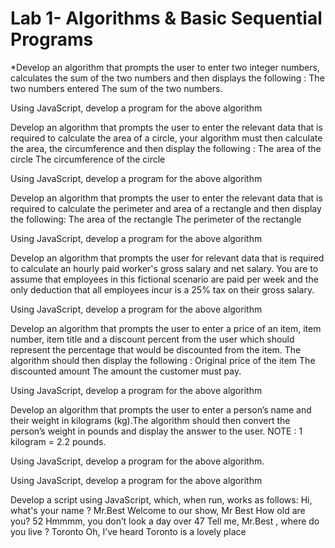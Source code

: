 # Lab 1- Algorithms & Basic Sequential Programs

*Develop an algorithm that prompts the user to enter two integer numbers, calculates the sum of the two numbers and then displays the following :
The two numbers entered
The sum of the two numbers.

Using JavaScript, develop a program for the above algorithm


Develop an algorithm that prompts the user to enter the relevant data that is required to calculate the area of a circle, your algorithm must then calculate the area, the circumference and then display the following :
The area of the circle 
The circumference of the circle

Using JavaScript, develop a program for the above algorithm

Develop an algorithm that prompts the user to enter the relevant data that is required to  calculate the perimeter and area  of a rectangle and then display the following:
The area of the rectangle
The perimeter of the rectangle

Using JavaScript, develop a program for the above algorithm


Develop an algorithm  that prompts the user for relevant data that is required to  calculate an hourly paid worker's gross salary and net salary. You are to assume that employees in this fictional scenario are paid per week and the only deduction that all employees incur is  a 25% tax on their gross salary.

Using JavaScript, develop a program for the above algorithm


Develop an algorithm that prompts the user to enter  a price of an item, item number, item title and a discount percent from the user which should represent the percentage that would be discounted from the item. 
The algorithm should then display the following :
 Original price of the item
The discounted amount
The amount the customer must pay.


Using JavaScript, develop a program for the above algorithm

Develop an algorithm that prompts the user to enter  a person’s name and their weight in kilograms (kg).The algorithm should then convert the person’s weight in pounds and display the answer to the user. 
NOTE : 1 kilogram = 2.2 pounds.

Using JavaScript, develop a program for the above algorithm.


Using JavaScript, develop a program for the above algorithm


Develop a script using JavaScript, which, when run, works as follows:
Hi, what's your name ? Mr.Best
Welcome to our show, Mr Best
How old are you? 52
Hmmmm, you don’t look a day over 47
Tell me, Mr.Best , where do you live ? Toronto
Oh, I’ve heard Toronto is a lovely place

